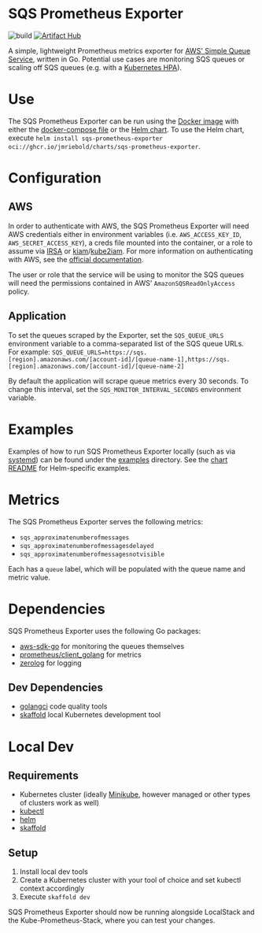 # SQS Prometheus Exporter

![build](https://github.com/jmriebold/sqs-prometheus-exporter/workflows/Build/badge.svg)
[![Artifact Hub](https://img.shields.io/endpoint?url=https://artifacthub.io/badge/repository/jmriebold)](https://artifacthub.io/packages/search?repo=jmriebold)

A simple, lightweight Prometheus metrics exporter for [AWS' Simple Queue Service](https://aws.amazon.com/sqs/), written in Go. Potential use cases are monitoring SQS queues or scaling off SQS queues (e.g. with a [Kubernetes HPA](https://kubernetes.io/docs/tasks/run-application/horizontal-pod-autoscale/)).

# Use

The SQS Prometheus Exporter can be run using the [Docker image](https://github.com/jmriebold/sqs-prometheus-exporter/pkgs/container/sqs-prometheus-exporter) with either the [docker-compose file](docker-compose.yml) or the [Helm chart](chart). To use the Helm chart, execute `helm install sqs-prometheus-exporter oci://ghcr.io/jmriebold/charts/sqs-prometheus-exporter`.

# Configuration

## AWS

In order to authenticate with AWS, the SQS Prometheus Exporter will need AWS credentials either in environment variables (i.e. `AWS_ACCESS_KEY_ID`, `AWS_SECRET_ACCESS_KEY`), a creds file mounted into the container, or a role to assume via [IRSA](https://docs.aws.amazon.com/eks/latest/userguide/iam-roles-for-service-accounts.html) or [kiam](https://github.com/uswitch/kiam)/[kube2iam](https://github.com/jtblin/kube2iam). For more information on authenticating with AWS, see the [official documentation](https://docs.aws.amazon.com/cli/latest/userguide/cli-configure-envvars.html).

The user or role that the service will be using to monitor the SQS queues will need the permissions contained in AWS' `AmazonSQSReadOnlyAccess` policy.

## Application

To set the queues scraped by the Exporter, set the `SQS_QUEUE_URLS` environment variable to a comma-separated list of the SQS queue URLs. For example: `SQS_QUEUE_URLS=https://sqs.[region].amazonaws.com/[account-id]/[queue-name-1],https://sqs.[region].amazonaws.com/[account-id]/[queue-name-2]`

By default the application will scrape queue metrics every 30 seconds. To change this interval, set the `SQS_MONITOR_INTERVAL_SECONDS` environment variable.

# Examples

Examples of how to run SQS Prometheus Exporter locally (such as via [systemd](examples/systemd)) can be found under the [examples](examples) directory. See the [chart README](chart/sqs-prometheus-exporter/README.md) for Helm-specific examples.

# Metrics

The SQS Prometheus Exporter serves the following metrics:

- `sqs_approximatenumberofmessages`
- `sqs_approximatenumberofmessagesdelayed`
- `sqs_approximatenumberofmessagesnotvisible`

Each has a `queue` label, which will be populated with the queue name and metric value.

# Dependencies

SQS Prometheus Exporter uses the following Go packages:

- [aws-sdk-go](https://github.com/aws/aws-sdk-go) for monitoring the queues themselves
- [prometheus/client_golang](https://github.com/prometheus/client_golang) for metrics
- [zerolog](https://github.com/rs/zerolog) for logging

## Dev Dependencies

- [golangci](https://github.com/golangci/golangci-lint) code quality tools
- [skaffold](https://skaffold.dev) local Kubernetes development tool

# Local Dev

## Requirements

* Kubernetes cluster (ideally [Minikube](https://minikube.sigs.k8s.io), however managed or other types of clusters work as well)
* [kubectl](https://kubernetes.io/docs/reference/kubectl)
* [helm](https://helm.sh/)
* [skaffold](https://skaffold.dev)

## Setup

1. Install local dev tools
2. Create a Kubernetes cluster with your tool of choice and set kubectl context accordingly
3. Execute `skaffold dev`

SQS Prometheus Exporter should now be running alongside LocalStack and the Kube-Prometheus-Stack, where you can test your changes.

